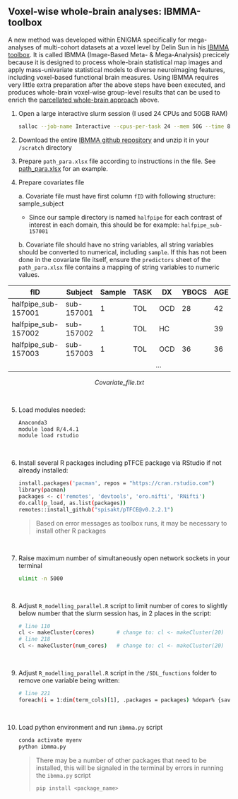 ## Voxel-wise whole-brain analyses: IBMMA-toolbox

A new method was developed within ENIGMA specifically for mega-analyses of multi-cohort datasets at a voxel level by Delin Sun in his [IBMMA toolbox](https://github.com/sundelinustc/IBMMA/tree/2024-10-21). It is called IBMMA (Image-Based Meta- & Mega-Analysis) precicely because it is designed to process whole-brain statistical map images and apply mass-univariate statistical models to diverse neuroimaging features, including voxel-based functional brain measures. Using IBMMA requires very little extra preparation after the above steps have been executed, and produces whole-brain voxel-wise group-level results that can be used to enrich the [parcellated whole-brain approach](README.md#whole-brain-analyses) above.

1.	Open a large interactive slurm session (I used 24 CPUs and 50GB RAM)

    ```bash
    salloc --job-name Interactive --cpus-per-task 24 --mem 50G --time 8:00:00 --partition luna-cpu-short --qos anw-cpu --x
    ```
  
2.	Download the entire [IBMMA github repository](https://github.com/sundelinustc/IBMMA/tree/2024-10-21) and unzip it in your `/scratch` directory
   
3.	Prepare `path_para.xlsx` file according to instructions in the file. See [path_para.xlsx](files/path_para.xlsx) for an example.
   
4. Prepare covariates file
   
    a. Covariate file must have first column `fID` with following structure: sample_subject
   
    - Since our sample directory is named `halfpipe` for each contrast of interest in each domain, this should be for example: `halfpipe_sub-157001`
     	  	
    b.	Covariate file should have no string variables, all string variables should be converted to numerical, including `sample`. If this has not been done in the covariate file itself, ensure the `predictors` sheet of the `path_para.xlsx` file contains a mapping of string variables to numeric values.

<table align="center">
  <thead>
    <tr>
      <th>fID</th><th>Subject</th><th>Sample</th><th>TASK</th><th>DX</th>
      <th>YBOCS</th><th>AGE</th><th>SEX</th><th>AO</th><th>MED</th>
    </tr>
  </thead>
  <tbody>
    <tr><td>halfpipe_sub-157001</td><td>sub-157001</td><td>1</td><td>TOL</td><td>OCD</td><td>28</td><td>42</td><td>m</td><td>Adult</td><td>Unmed</td></tr>
    <tr><td>halfpipe_sub-157002</td><td>sub-157002</td><td>1</td><td>TOL</td><td>HC</td><td></td><td>39</td><td>m</td><td>HC</td><td>HC</td></tr>
    <tr><td>halfpipe_sub-157003</td><td>sub-157003</td><td>1</td><td>TOL</td><td>OCD</td><td>36</td><td>36</td><td>f</td><td>Adult</td><td>Med</td></tr>
    <tr>
      <td colspan="10" align="center">...</td>
    </tr>
  </tbody>
</table>
<p align="center"><em>Covariate_file.txt</em></p>

<br>

5.	Load modules needed:
   
    ```bash
    Anaconda3 
    module load R/4.4.1
    module load rstudio
    ```
<br>

6. Install several R packages including pTFCE package via RStudio if not already installed:
   
    ```bash
    install.packages('pacman', repos = "https://cran.rstudio.com")
    library(pacman)
    packages <- c('remotes', 'devtools', 'oro.nifti', 'RNifti')
    do.call(p_load, as.list(packages))
    remotes::install_github("spisakt/pTFCE@v0.2.2.1")
    ```
    
   > Based on error messages as toolbox runs, it may be necessary to install other R packages
   
<br>

7.	Raise maximum number of simultaneously open network sockets in your terminal
   
    ```bash
    ulimit -n 5000
    ```
<br>

8.	Adjust `R_modelling_parallel.R` script to limit number of cores to slightly below number that the slurm session has, in 2 places in the script:
   
    ```bash
    # line 110
    cl <- makeCluster(cores)       # change to: cl <- makeCluster(20)
    # line 218
    cl <- makeCluster(num_cores)   # change to: cl <- makeCluster(20)
    ```
<br>
    
9.	Adjust `R_modelling_parallel.R` script in the `/SDL_functions` folder to remove one variable being written:
    
    ```bash
    # line 221
    foreach(i = 1:dim(term_cols)[1], .packages = packages) %dopar% {save_data <-save_data(term_cols[i,]) }   # change to: foreach(i = 1:dim(term_cols)[1], .packages = packages) %dopar% {save_data(term_cols[i, ])  }
    ```
<br>

10.	Load python environment and run `ibmma.py` script
    
    ```bash
    conda activate myenv
    python ibmma.py
    ```
    
       >	There may be a number of other packages that need to be installed, this will be signaled in the terminal by errors in running the `ibmma.py` script
       > ```bash
       > pip install <package_name>
       > ```


